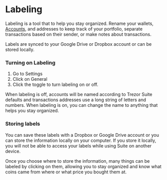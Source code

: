 # Labeling

Labeling is a tool that to help you stay organized. Rename your wallets, [Accounts](accounts.md), and addresses to keep track of your portfolio, separate transactions based on their sender, or make notes about transactions. 

Labels are synced to your Google Drive or Dropbox account or can be stored locally. 

### Turning on Labeling

1. Go to Settings
2. Click on General
3. Click the toggle to turn labeling on or off.

When labeling is off, accounts will be named according to Trezor Suite defaults and transactions addresses use a long string of letters and numbers. When labeling is on, you can change the name to anything that helps you stay organized.

### Storing labels

You can save these labels with a Dropbox or Google Drive account or you can store the information locally on your computer. If you store it locally, you will not be able to access your labels while using Suite on another device. 

Once you choose where to store the information, many things can be labeled by clicking on them, allowing you to stay organized and know what coins came from where or what price you bought them at.

